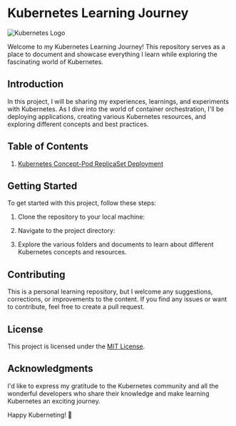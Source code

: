 # Kubernetes Learning Journey

![Kubernetes Logo](https://upload.wikimedia.org/wikipedia/commons/thumb/3/39/Kubernetes_logo_without_workmark.svg/1280px-Kubernetes_logo_without_workmark.svg.png)

Welcome to my Kubernetes Learning Journey! This repository serves as a place to document and showcase everything I learn while exploring the fascinating world of Kubernetes.

## Introduction

In this project, I will be sharing my experiences, learnings, and experiments with Kubernetes. As I dive into the world of container orchestration, I'll be deploying applications, creating various Kubernetes resources, and exploring different concepts and best practices.

## Table of Contents

1. [Kubernetes Concept-Pod ReplicaSet Deployment](./FLASK-HELLO-WORLD-DEPLOYMENT/README.md)

## Getting Started

To get started with this project, follow these steps:

1. Clone the repository to your local machine:


2. Navigate to the project directory:


3. Explore the various folders and documents to learn about different Kubernetes concepts and resources.

## Contributing

This is a personal learning repository, but I welcome any suggestions, corrections, or improvements to the content. If you find any issues or want to contribute, feel free to create a pull request.

## License

This project is licensed under the [MIT License](./LICENSE).

## Acknowledgments

I'd like to express my gratitude to the Kubernetes community and all the wonderful developers who share their knowledge and make learning Kubernetes an exciting journey.

Happy Kuberneting! 🚀
